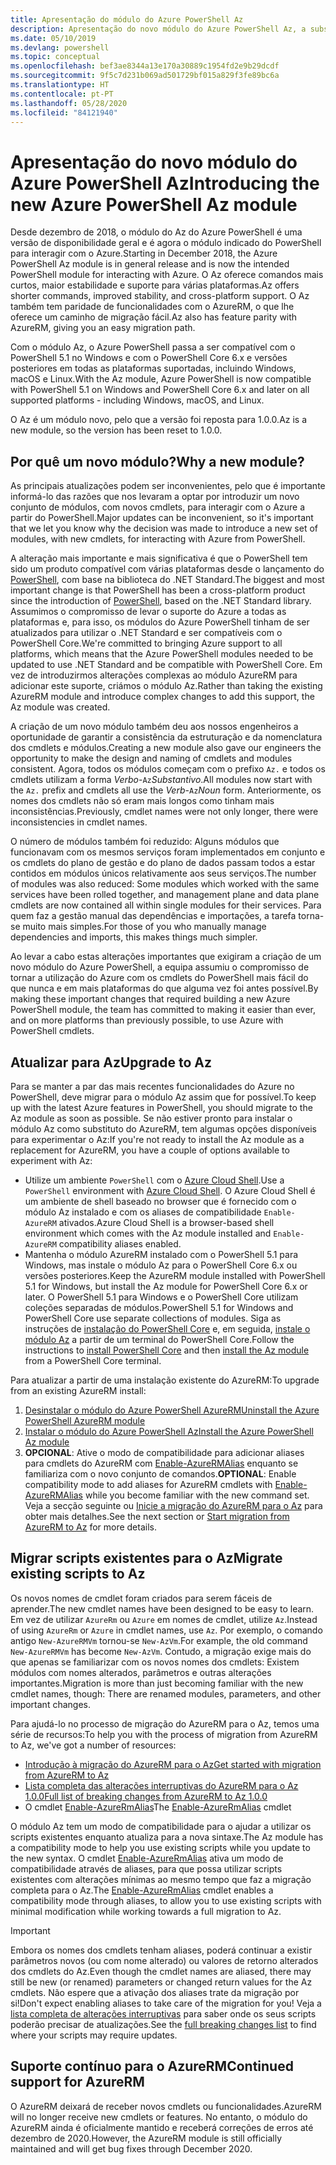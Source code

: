 ```yaml
---
title: Apresentação do módulo do Azure PowerShell Az
description: Apresentação do novo módulo do Azure PowerShell Az, a substituição do módulo AzureRM.
ms.date: 05/10/2019
ms.devlang: powershell
ms.topic: conceptual
ms.openlocfilehash: bef3ae8344a13e170a30889c1954fd2e9b29dcdf
ms.sourcegitcommit: 9f5c7d231b069ad501729bf015a829f3fe89bc6a
ms.translationtype: HT
ms.contentlocale: pt-PT
ms.lasthandoff: 05/28/2020
ms.locfileid: "84121940"
---
```

# <a name="introducing-the-new-azure-powershell-az-module"></a><span data-ttu-id="36cb1-103">Apresentação do novo módulo do Azure PowerShell Az</span><span class="sxs-lookup"><span data-stu-id="36cb1-103">Introducing the new Azure PowerShell Az module</span></span>

<span data-ttu-id="36cb1-104">Desde dezembro de 2018, o módulo do Az do Azure PowerShell é uma versão de disponibilidade geral e é agora o módulo indicado do PowerShell para interagir com o Azure.</span><span class="sxs-lookup"><span data-stu-id="36cb1-104">Starting in December 2018, the Azure PowerShell Az module is in general release and is now the intended PowerShell module for interacting with Azure.</span></span> <span data-ttu-id="36cb1-105">O Az oferece comandos mais curtos, maior estabilidade e suporte para várias plataformas.</span><span class="sxs-lookup"><span data-stu-id="36cb1-105">Az offers shorter commands, improved stability, and cross-platform support.</span></span> <span data-ttu-id="36cb1-106">O Az também tem paridade de funcionalidades com o AzureRM, o que lhe oferece um caminho de migração fácil.</span><span class="sxs-lookup"><span data-stu-id="36cb1-106">Az also has feature parity with AzureRM, giving you an easy migration path.</span></span>

<span data-ttu-id="36cb1-107">Com o módulo Az, o Azure PowerShell passa a ser compatível com o PowerShell 5.1 no Windows e com o PowerShell Core 6.x e versões posteriores em todas as plataformas suportadas, incluindo Windows, macOS e Linux.</span><span class="sxs-lookup"><span data-stu-id="36cb1-107">With the Az module, Azure PowerShell is now compatible with PowerShell 5.1 on Windows and PowerShell Core 6.x and later on all supported platforms - including Windows, macOS, and Linux.</span></span>

<span data-ttu-id="36cb1-108">O Az é um módulo novo, pelo que a versão foi reposta para 1.0.0.</span><span class="sxs-lookup"><span data-stu-id="36cb1-108">Az is a new module, so the version has been reset to 1.0.0.</span></span>

## <a name="why-a-new-module"></a><span data-ttu-id="36cb1-109">Por quê um novo módulo?</span><span class="sxs-lookup"><span data-stu-id="36cb1-109">Why a new module?</span></span>

<span data-ttu-id="36cb1-110">As principais atualizações podem ser inconvenientes, pelo que é importante informá-lo das razões que nos levaram a optar por introduzir um novo conjunto de módulos, com novos cmdlets, para interagir com o Azure a partir do PowerShell.</span><span class="sxs-lookup"><span data-stu-id="36cb1-110">Major updates can be inconvenient, so it's important that we let you know why the decision was made to introduce a new set of modules, with new cmdlets, for interacting with Azure from PowerShell.</span></span>

<span data-ttu-id="36cb1-111">A alteração mais importante e mais significativa é que o PowerShell tem sido um produto compatível com várias plataformas desde o lançamento do [PowerShell](/powershell/scripting/overview), com base na biblioteca do .NET Standard.</span><span class="sxs-lookup"><span data-stu-id="36cb1-111">The biggest and most important change is that PowerShell has been a cross-platform product since the introduction of [PowerShell](/powershell/scripting/overview), based on the .NET Standard library.</span></span>
<span data-ttu-id="36cb1-112">Assumimos o compromisso de levar o suporte do Azure a todas as plataformas e, para isso, os módulos do Azure PowerShell tinham de ser atualizados para utilizar o .NET Standard e ser compatíveis com o PowerShell Core.</span><span class="sxs-lookup"><span data-stu-id="36cb1-112">We're committed to bringing Azure support to all platforms, which means that the Azure PowerShell modules needed to be updated to use .NET Standard and be compatible with PowerShell Core.</span></span> <span data-ttu-id="36cb1-113">Em vez de introduzirmos alterações complexas ao módulo AzureRM para adicionar este suporte, criámos o módulo Az.</span><span class="sxs-lookup"><span data-stu-id="36cb1-113">Rather than taking the existing AzureRM module and introduce complex changes to add this support, the Az module was created.</span></span>

<span data-ttu-id="36cb1-114">A criação de um novo módulo também deu aos nossos engenheiros a oportunidade de garantir a consistência da estruturação e da nomenclatura dos cmdlets e módulos.</span><span class="sxs-lookup"><span data-stu-id="36cb1-114">Creating a new module also gave our engineers the opportunity to make the design and naming of cmdlets and modules consistent.</span></span> <span data-ttu-id="36cb1-115">Agora, todos os módulos começam com o prefixo `Az.` e todos os cmdlets utilizam a forma _Verbo_-`Az`_Substantivo_.</span><span class="sxs-lookup"><span data-stu-id="36cb1-115">All modules now start with the `Az.` prefix and cmdlets all use the _Verb_-`Az`_Noun_ form.</span></span> <span data-ttu-id="36cb1-116">Anteriormente, os nomes dos cmdlets não só eram mais longos como tinham mais inconsistências.</span><span class="sxs-lookup"><span data-stu-id="36cb1-116">Previously, cmdlet names were not only longer, there were inconsistencies in cmdlet names.</span></span>

<span data-ttu-id="36cb1-117">O número de módulos também foi reduzido: Alguns módulos que funcionavam com os mesmos serviços foram implementados em conjunto e os cmdlets do plano de gestão e do plano de dados passam todos a estar contidos em módulos únicos relativamente aos seus serviços.</span><span class="sxs-lookup"><span data-stu-id="36cb1-117">The number of modules was also reduced: Some modules which worked with the same services have been rolled together, and management plane and data plane cmdlets are now contained all within single modules for their services.</span></span> <span data-ttu-id="36cb1-118">Para quem faz a gestão manual das dependências e importações, a tarefa torna-se muito mais simples.</span><span class="sxs-lookup"><span data-stu-id="36cb1-118">For those of you who manually manage dependencies and imports, this makes things much simpler.</span></span>

<span data-ttu-id="36cb1-119">Ao levar a cabo estas alterações importantes que exigiram a criação de um novo módulo do Azure PowerShell, a equipa assumiu o compromisso de tornar a utilização do Azure com os cmdlets do PowerShell mais fácil do que nunca e em mais plataformas do que alguma vez foi antes possível.</span><span class="sxs-lookup"><span data-stu-id="36cb1-119">By making these important changes that required building a new Azure PowerShell module, the team has committed to making it easier than ever, and on more platforms than previously possible, to use Azure with PowerShell cmdlets.</span></span>

## <a name="upgrade-to-az"></a><span data-ttu-id="36cb1-120">Atualizar para Az</span><span class="sxs-lookup"><span data-stu-id="36cb1-120">Upgrade to Az</span></span>

<span data-ttu-id="36cb1-121">Para se manter a par das mais recentes funcionalidades do Azure no PowerShell, deve migrar para o módulo Az assim que for possível.</span><span class="sxs-lookup"><span data-stu-id="36cb1-121">To keep up with the latest Azure features in PowerShell, you should migrate to the Az module as soon as possible.</span></span> <span data-ttu-id="36cb1-122">Se não estiver pronto para instalar o módulo Az como substituto do AzureRM, tem algumas opções disponíveis para experimentar o Az:</span><span class="sxs-lookup"><span data-stu-id="36cb1-122">If you're not ready to install the Az module as a replacement for AzureRM, you have a couple of options available to experiment with Az:</span></span>

* <span data-ttu-id="36cb1-123">Utilize um ambiente `PowerShell` com o [Azure Cloud Shell](/azure/cloud-shell/overview).</span><span class="sxs-lookup"><span data-stu-id="36cb1-123">Use a `PowerShell` environment with [Azure Cloud Shell](/azure/cloud-shell/overview).</span></span> <span data-ttu-id="36cb1-124">O Azure Cloud Shell é um ambiente de shell baseado no browser que é fornecido com o módulo Az instalado e com os aliases de compatibilidade `Enable-AzureRM` ativados.</span><span class="sxs-lookup"><span data-stu-id="36cb1-124">Azure Cloud Shell is a browser-based shell environment which comes with the Az module installed and `Enable-AzureRM` compatibility aliases enabled.</span></span>
* <span data-ttu-id="36cb1-125">Mantenha o módulo AzureRM instalado com o PowerShell 5.1 para Windows, mas instale o módulo Az para o PowerShell Core 6.x ou versões posteriores.</span><span class="sxs-lookup"><span data-stu-id="36cb1-125">Keep the AzureRM module installed with PowerShell 5.1 for Windows, but install the Az module for PowerShell Core 6.x or later.</span></span> <span data-ttu-id="36cb1-126">O PowerShell 5.1 para Windows e o PowerShell Core utilizam coleções separadas de módulos.</span><span class="sxs-lookup"><span data-stu-id="36cb1-126">PowerShell 5.1 for Windows and PowerShell Core use separate collections of modules.</span></span> <span data-ttu-id="36cb1-127">Siga as instruções de [instalação do PowerShell Core](/powershell/scripting/install/installing-powershell-core-on-windows) e, em seguida, [instale o módulo Az](install-az-ps.md) a partir de um terminal do PowerShell Core.</span><span class="sxs-lookup"><span data-stu-id="36cb1-127">Follow the instructions to [install PowerShell Core](/powershell/scripting/install/installing-powershell-core-on-windows) and then [install the Az module](install-az-ps.md) from a PowerShell Core terminal.</span></span>

<span data-ttu-id="36cb1-128">Para atualizar a partir de uma instalação existente do AzureRM:</span><span class="sxs-lookup"><span data-stu-id="36cb1-128">To upgrade from an existing AzureRM install:</span></span>

1. [<span data-ttu-id="36cb1-129">Desinstalar o módulo do Azure PowerShell AzureRM</span><span class="sxs-lookup"><span data-stu-id="36cb1-129">Uninstall the Azure PowerShell AzureRM module</span></span>](/powershell/azure/uninstall-az-ps#uninstall-the-azurerm-module)
2. [<span data-ttu-id="36cb1-130">Instalar o módulo do Azure PowerShell Az</span><span class="sxs-lookup"><span data-stu-id="36cb1-130">Install the Azure PowerShell Az module</span></span>](install-az-ps.md)
3. <span data-ttu-id="36cb1-131">**OPCIONAL**: Ative o modo de compatibilidade para adicionar aliases para cmdlets do AzureRM com [Enable-AzureRMAlias](/powershell/module/az.accounts/enable-azurermalias) enquanto se familiariza com o novo conjunto de comandos.</span><span class="sxs-lookup"><span data-stu-id="36cb1-131">**OPTIONAL**: Enable compatibility mode to add aliases for AzureRM cmdlets with [Enable-AzureRMAlias](/powershell/module/az.accounts/enable-azurermalias) while you become familiar with the new command set.</span></span> <span data-ttu-id="36cb1-132">Veja a secção seguinte ou [Inicie a migração do AzureRM para o Az](migrate-from-azurerm-to-az.md) para obter mais detalhes.</span><span class="sxs-lookup"><span data-stu-id="36cb1-132">See the next section or [Start migration from AzureRM to Az](migrate-from-azurerm-to-az.md) for more details.</span></span>

## <a name="migrate-existing-scripts-to-az"></a><span data-ttu-id="36cb1-133">Migrar scripts existentes para o Az</span><span class="sxs-lookup"><span data-stu-id="36cb1-133">Migrate existing scripts to Az</span></span>

<span data-ttu-id="36cb1-134">Os novos nomes de cmdlet foram criados para serem fáceis de aprender.</span><span class="sxs-lookup"><span data-stu-id="36cb1-134">The new cmdlet names have been designed to be easy to learn.</span></span> <span data-ttu-id="36cb1-135">Em vez de utilizar `AzureRm` ou `Azure` em nomes de cmdlet, utilize `Az`.</span><span class="sxs-lookup"><span data-stu-id="36cb1-135">Instead of using `AzureRm` or `Azure` in cmdlet names, use `Az`.</span></span> <span data-ttu-id="36cb1-136">Por exemplo, o comando antigo `New-AzureRMVm` tornou-se `New-AzVm`.</span><span class="sxs-lookup"><span data-stu-id="36cb1-136">For example, the old command `New-AzureRMVm` has become `New-AzVm`.</span></span>
<span data-ttu-id="36cb1-137">Contudo, a migração exige mais do que apenas se familiarizar com os novos nomes dos cmdlets: Existem módulos com nomes alterados, parâmetros e outras alterações importantes.</span><span class="sxs-lookup"><span data-stu-id="36cb1-137">Migration is more than just becoming familiar with the new cmdlet names, though: There are renamed modules, parameters, and other important changes.</span></span>

<span data-ttu-id="36cb1-138">Para ajudá-lo no processo de migração do AzureRM para o Az, temos uma série de recursos:</span><span class="sxs-lookup"><span data-stu-id="36cb1-138">To help you with the process of migration from AzureRM to Az, we've got a number of resources:</span></span>

* [<span data-ttu-id="36cb1-139">Introdução à migração do AzureRM para o Az</span><span class="sxs-lookup"><span data-stu-id="36cb1-139">Get started with migration from AzureRM to Az</span></span>](migrate-from-azurerm-to-az.md)
* [<span data-ttu-id="36cb1-140">Lista completa das alterações interruptivas do AzureRM para o Az 1.0.0</span><span class="sxs-lookup"><span data-stu-id="36cb1-140">Full list of breaking changes from AzureRM to Az 1.0.0</span></span>](migrate-az-1.0.0.md)
* <span data-ttu-id="36cb1-141">O cmdlet [Enable-AzureRmAlias](/powershell/module/az.accounts/enable-azurermalias)</span><span class="sxs-lookup"><span data-stu-id="36cb1-141">The [Enable-AzureRmAlias](/powershell/module/az.accounts/enable-azurermalias) cmdlet</span></span>

<span data-ttu-id="36cb1-142">O módulo Az tem um modo de compatibilidade para o ajudar a utilizar os scripts existentes enquanto atualiza para a nova sintaxe.</span><span class="sxs-lookup"><span data-stu-id="36cb1-142">The Az module has a compatibility mode to help you use existing scripts while you update to the new syntax.</span></span> <span data-ttu-id="36cb1-143">O cmdlet [Enable-AzureRmAlias](/powershell/module/az.accounts/enable-azurermalias) ativa um modo de compatibilidade através de aliases, para que possa utilizar scripts existentes com alterações mínimas ao mesmo tempo que faz a migração completa para o Az.</span><span class="sxs-lookup"><span data-stu-id="36cb1-143">The [Enable-AzureRmAlias](/powershell/module/az.accounts/enable-azurermalias) cmdlet enables a compatibility mode through aliases, to allow you to use existing scripts with minimal modification while working towards a full migration to Az.</span></span>

> [!IMPORTANT]
> <span data-ttu-id="36cb1-144">Embora os nomes dos cmdlets tenham aliases, poderá continuar a existir parâmetros novos (ou com nome alterado) ou valores de retorno alterados dos cmdlets do Az.</span><span class="sxs-lookup"><span data-stu-id="36cb1-144">Even though the cmdlet names are aliased, there may still be new (or renamed) parameters or changed return values for the Az cmdlets.</span></span> <span data-ttu-id="36cb1-145">Não espere que a ativação dos aliases trate da migração por si!</span><span class="sxs-lookup"><span data-stu-id="36cb1-145">Don't expect enabling aliases to take care of the migration for you!</span></span> <span data-ttu-id="36cb1-146">Veja a [lista completa de alterações interruptivas](migrate-az-1.0.0.md) para saber onde os seus scripts poderão precisar de atualizações.</span><span class="sxs-lookup"><span data-stu-id="36cb1-146">See the [full breaking changes list](migrate-az-1.0.0.md) to find where your scripts may require updates.</span></span>

## <a name="continued-support-for-azurerm"></a><span data-ttu-id="36cb1-147">Suporte contínuo para o AzureRM</span><span class="sxs-lookup"><span data-stu-id="36cb1-147">Continued support for AzureRM</span></span>

<span data-ttu-id="36cb1-148">O AzureRM deixará de receber novos cmdlets ou funcionalidades.</span><span class="sxs-lookup"><span data-stu-id="36cb1-148">AzureRM will no longer receive new cmdlets or features.</span></span> <span data-ttu-id="36cb1-149">No entanto, o módulo do AzureRM ainda é oficialmente mantido e receberá correções de erros até dezembro de 2020.</span><span class="sxs-lookup"><span data-stu-id="36cb1-149">However, the AzureRM module is still officially maintained and will get bug fixes through December 2020.</span></span>
